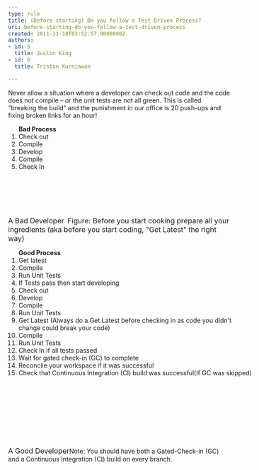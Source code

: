 ```yaml
---
type: rule
title: (Before starting) Do you follow a Test Driven Process?
uri: before-starting-do-you-follow-a-test-driven-process
created: 2011-11-18T03:52:57.0000000Z
authors:
- id: 5
  title: Justin King
- id: 6
  title: Tristan Kurniawan

---
```




<span class='intro'> Never allow a situation where a developer can check out code and the code does not compile – or the unit tests are not all green. This is called “breaking the build” and the punishment in our office is 20 push-ups and fixing broken links for an hour! 
 </span>


  <ol class="ms-rteCustom-GreyBox" style="width&#58;272px;height&#58;192px;">
    <strong>Bad Process</strong> &#160;
    <li>Check out &#160; </li>
    <li>Compile &#160; </li>
    <li>Develop &#160; </li>
    <li>Compile &#160; </li>
    <li>Check In </li>
</ol>
<font class="ms-rteCustom-FigureBad" size="+0">A Bad Developer</font> <img alt="" class="ms-rteCustom-ImageArea" src="/TFS/RulesToBetterVersionControlwithTFS(AKASourceControl)/PublishingImages/BeforeCoding.jpg" /> <font class="ms-rteCustom-FigureNormal" size="+0">Figure&#58; Before you start cooking prepare all your ingredients (aka before you start coding, &quot;Get Latest&quot; the right way)</font>
<ol class="ms-rteCustom-GreyBox" style="width&#58;528px;height&#58;433px;"><strong>Good Process</strong>
    <li>Get latest </li>
    <li>Compile </li>
    <li>Run Unit Tests </li>
    <li>If Tests pass then start developing </li>
    <li>Check out </li>
    <li>Develop </li>
    <li>Compile </li>
    <li>Run Unit Tests </li>
    <li>Get Latest (Always do a Get Latest before checking in as code you didn't change could break your code) </li>
    <li>Compile </li>
    <li>Run Unit Tests </li>
    <li>Check In if all tests passed </li>
    <li>Wait for gated check-in (GC) to complete </li>
    <li>Reconcile your workspace if it was successful </li>
    <li>Check that Continuous Integration (CI) build was successful(If GC was skipped) </li>
</ol>
<font class="ms-rteCustom-FigureGood" size="+0">A Good Developer</font>Note&#58; You should have both a Gated-Check-in (GC) and a Continuous Integration (CI) build on every branch. 



